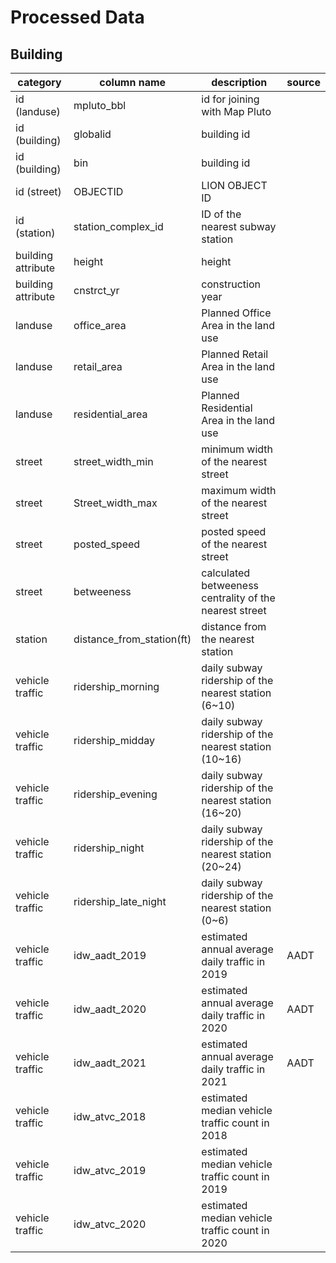 # Processed Data

## Building

| category           | column name               | description                                            | source |
| ------------------ | ------------------------- | ------------------------------------------------------ | ------ |
| id (landuse)       | mpluto_bbl                | id for joining with Map Pluto                          |        |
| id (building)      | globalid                  | building id                                            |        |
| id (building)      | bin                       | building id                                            |        |
| id (street)        | OBJECTID                  | LION OBJECT ID                                         |        |
| id (station)       | station_complex_id        | ID of the nearest subway station                       |        |
| building attribute | height                    | height                                                 |        |
| building attribute | cnstrct_yr                | construction year                                      |        |
| landuse            | office_area               | Planned Office Area in the land use                    |        |
| landuse            | retail_area               | Planned Retail Area in the land use                    |        |
| landuse            | residential_area          | Planned Residential Area in the land use               |        |
| street             | street_width_min          | minimum width of the nearest street                    |        |
| street             | Street_width_max          | maximum width of the nearest street                    |        |
| street             | posted_speed              | posted speed of the nearest street                     |        |
| street             | betweeness                | calculated betweeness centrality of the nearest street |        |
| station            | distance_from_station(ft) | distance from the nearest station                      |        |
| vehicle traffic    | ridership_morning         | daily subway ridership of the nearest station (6~10)   |        |
| vehicle traffic    | ridership_midday          | daily subway ridership of the nearest station (10~16)  |        |
| vehicle traffic    | ridership_evening         | daily subway ridership of the nearest station (16~20)  |        |
| vehicle traffic    | ridership_night           | daily subway ridership of the nearest station (20~24)  |        |
| vehicle traffic    | ridership_late_night      | daily subway ridership of the nearest station (0~6)    |        |
| vehicle traffic    | idw_aadt_2019             | estimated annual average daily traffic in 2019         | AADT   |
| vehicle traffic    | idw_aadt_2020             | estimated annual average daily traffic in 2020         | AADT   |
| vehicle traffic    | idw_aadt_2021             | estimated annual average daily traffic in 2021         | AADT   |
| vehicle traffic    | idw_atvc_2018             | estimated median vehicle traffic count in 2018         |        |
| vehicle traffic    | idw_atvc_2019             | estimated median vehicle traffic count in 2019         |        |
| vehicle traffic    | idw_atvc_2020             | estimated median vehicle traffic count in 2020         |        |
